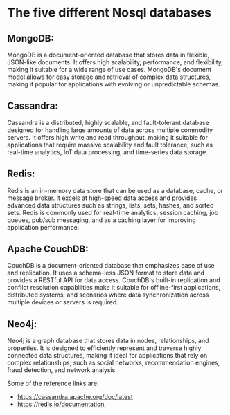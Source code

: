 # The five different Nosql databases #

## MongoDB:

MongoDB is a document-oriented database that stores data in flexible, JSON-like documents. It offers high scalability, performance, and flexibility, making it suitable for a wide range of use cases. MongoDB's document model allows for easy storage and retrieval of complex data structures, making it popular for applications with evolving or unpredictable schemas.

## Cassandra:

Cassandra is a distributed, highly scalable, and fault-tolerant database designed for handling large amounts of data across multiple commodity servers. It offers high write and read throughput, making it suitable for applications that require massive scalability and fault tolerance, such as real-time analytics, IoT data processing, and time-series data storage.

## Redis:

Redis is an in-memory data store that can be used as a database, cache, or message broker. It excels at high-speed data access and provides advanced data structures such as strings, lists, sets, hashes, and sorted sets. Redis is commonly used for real-time analytics, session caching, job queues, pub/sub messaging, and as a caching layer for improving application performance.

## Apache CouchDB:

CouchDB is a document-oriented database that emphasizes ease of use and replication. It uses a schema-less JSON format to store data and provides a RESTful API for data access. CouchDB's built-in replication and conflict resolution capabilities make it suitable for offline-first applications, distributed systems, and scenarios where data synchronization across multiple devices or servers is required.

## Neo4j:

Neo4j is a graph database that stores data in nodes, relationships, and properties. It is designed to efficiently represent and traverse highly connected data structures, making it ideal for applications that rely on complex relationships, such as social networks, recommendation engines, fraud detection, and network analysis.

Some of the reference links are:
* https://cassandra.apache.org/doc/latest
* https://redis.io/documentation,
